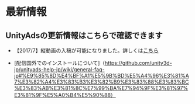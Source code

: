 # 最新情報
**UnityAdsの更新情報はこちらで確認できます**
-------------

- 【2017/7】縦動画の入稿が可能になりました。詳しくは[こちら](https://github.com/unity3d-jp/unityads-help-jp/wiki/campaign-design-guide)

- [配信国外でのインストールについて]（https://github.com/unity3d-jp/unityads-help-jp/wiki/general-faq-jp#%E9%85%8D%E4%BF%A1%E5%9B%BD%E5%A4%96%E3%81%A7%E3%82%A4%E3%83%B3%E3%82%B9%E3%83%88%E3%83%BC%E3%83%AB%E3%81%8C%E7%99%BA%E7%94%9F%E3%81%97%E3%81%9F%E5%A0%B4%E5%90%88）